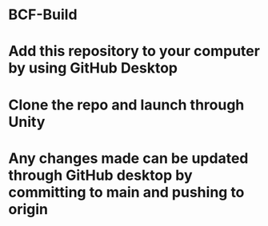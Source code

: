# BCF-Build
# Add this repository to your computer by using GitHub Desktop
# Clone the repo and launch through Unity
# Any changes made can be updated through GitHub desktop by committing to main and pushing to origin

